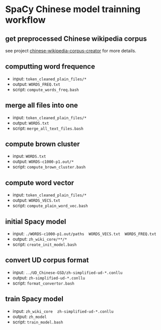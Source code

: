# SpaCy Chinese model trainning workflow

## get preprocessed Chinese wikipedia corpus
   see project [chinese-wikipedia-corpus-creator](https://github.com/howl-anderson/chinese-wikipedia-corpus-creator) for more details.

## computting word frequence
   * input: `token_cleaned_plain_files/*`
   * output: `WORDS_FREQ.txt`
   * script: `compute_words_freq.bash`

## merge all files into one
   * input: `token_cleaned_plain_files/*`
   * output: `WORDS.txt`
   * script: `merge_all_text_files.bash`

## compute brown cluster
   * input: `WORDS.txt`
   * output: `WORDS-c1000-p1.out/*`
   * script: `compute_brown_cluster.bash`

## compute word vector
   * input: `token_cleaned_plain_files/*`
   * output: `WORDS_VECS.txt`
   * script: `compute_plain_word_vec.bash`

## initial Spacy model
   * input: `./WORDS-c1000-p1.out/paths  WORDS_VECS.txt  WORDS_FREQ.txt`
   * output: `zh_wiki_core/**/*`
   * script: `create_init_model.bash`

## convert UD corpus format
   * input: `../UD_Chinese-GSD/zh-simplified-ud-*.conllu`
   * output: `zh-simplified-ud-*.conllu`
   * script: `format_convertor.bash`

## train Spacy model
   * input: `zh_wiki_core  zh-simplified-ud-*.conllu`
   * output: `zh_model`
   * script: `train_model.bash`
